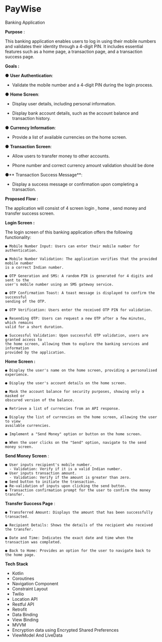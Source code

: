# PayWise
Banking Application

**Purpose** :

This banking application enables users to log in using their mobile numbers and
validates their identity through a 4-digit PIN. It includes essential features such as a home
page, a transaction page, and a transaction success page.

**Goals :**

 ● **User Authentication**:
 
 - Validate the mobile number and a 4-digit PIN during the login process.
      
● **Home Screen**:

  - Display user details, including personal information.
      
  - Display bank account details, such as the account balance and transaction history.
      
● **Currency Information**:

  - Provide a list of available currencies on the home screen.
      
● **Transaction Screen**:

  - Allow users to transfer money to other accounts.
      
  - Phone number and correct currency amount validation should be done
      
●** Transaction Success Message**:

  - Display a success message or confirmation upon completing a transaction.
      
**Proposed Flow :**

  The application will consist of 4 screen login , home , send money and transfer success screen.
  
**Login Screen :**

  The login screen of this banking application offers the following functionality:
  
    ● Mobile Number Input: Users can enter their mobile number for authentication.
    
    ● Mobile Number Validation: The application verifies that the provided mobile number
    is a correct Indian number.
    
    ● OTP Generation and SMS: A random PIN is generated for 4 digits and sent to the
    user's mobile number using an SMS gateway service.
    
    ● OTP Confirmation Toast: A toast message is displayed to confirm the successful
    sending of the OTP.
    
    ● OTP Verification: Users enter the received OTP PIN for validation.
    
    ● Resending OTP: Users can request a new OTP after a few minutes, which remains
    valid for a short duration.
    
    ● Successful Validation: Upon successful OTP validation, users are granted access to
    the home screen, allowing them to explore the banking services and information
    provided by the application.
    
**Home Screen :**

    ● Display the user's name on the home screen, providing a personalised experience.
    
    ● Display the user's account details on the home screen.
    
    ● Mask the account balance for security purposes, showing only a masked or
    obscured version of the balance.
    
    ● Retrieve a list of currencies from an API response.
    
    ● Display the list of currencies on the home screen, allowing the user to view
    available currencies.
    
    ● Implement a "Send Money" option or button on the home screen.
    
    ● When the user clicks on the "Send" option, navigate to the send money screen.
    
      
**Send Money Screen** :

    ● User inputs recipient's mobile number.
      - Validation: Verify if it is a valid Indian number.
    ● User inputs transaction amount.
      - Validation: Verify if the amount is greater than zero.
    ● Send button to initiate the transaction.
    ● Re-validation of inputs upon clicking the send button.
    ● Transaction confirmation prompt for the user to confirm the money transfer.
      
**Transfer Success Page** :

    ● Transferred Amount: Displays the amount that has been successfully transacted.
    
    ● Recipient Details: Shows the details of the recipient who received the transfer.
    
    ● Date and Time: Indicates the exact date and time when the transaction was completed.
    
    ● Back to Home: Provides an option for the user to navigate back to the home page.


**Tech Stack**

  - Kotlin
  - Coroutines
  - Navigation Component
  - Constraint Layout
  - Twilio
  - Location API
  - Restful API
  - Retrofit
  - Data Binding
  - View Binding
  - MVVM
  - Encryption data using Encrypted Shared Preferences
  - ViewModel And LiveData
